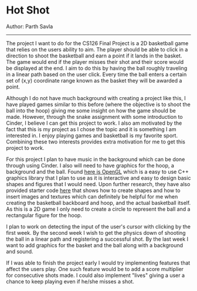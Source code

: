 # Hot Shot

Author: Parth Savla

---
The project I want to do for the CS126 Final Project is a 2D basketball game that relies on the users ability to aim. The
player should be able to click in a direction to shoot the basketball and earn a point if it lands in the basket. The game would
end if the player misses their shot and their score would be displayed at the end. I aim to do this by having the 
ball roughly traveling in a linear path based on the user click. Every time the ball enters a certain set of
(x,y) coordinate range known as the basket they will be awarded a point. 

Although I do not have much background with creating a project like this, I have played games similar to this before 
(where the objective is to shoot the ball into the hoop) giving me some insight on how the game should be made. However,
through the snake assignment with some introduction to Cinder, I believe I can get this project to work. I also am 
motivated by the fact that this is my project as I chose the topic and it is something I am interested in. I enjoy 
playing games and basketball is my favorite sport. Combining these two interests provides extra motivation for me to get
this project to work. 

For this project I plan to have music in the background which can be done through using Cinder. I also will need to have 
graphics for the hoop, a background and the ball. Found [here is OpenGL](https://libcinder.org/docs/guides/opengl/index.html) which is a easy to use
C++ graphics library that I plan to use as it is interactive and easy to design basic shapes and figures that I would need.
Upon further research, they have also provided starter code [here](https://libcinder.org/docs/guides/opengl/part1.html)
that shows how to create shapes and how to insert images and textures which can definitely be helpful for me when creating
the basketball backboard and hoop, and the actual basketball itself. As this is a 2D game I only need to create a circle 
to represent the ball and a rectangular figure for the hoop.

I plan to work on detecting the input of the user's cursor with clicking by the first week. By the second
week I wish to get the physics down of shooting the ball in a linear path and registering a successful shot. By the last
week I want to add graphics for the basket and the ball along with a background and sound. 

If I was able to finish the project early I would try implementing features that affect the users play. One such feature
would be to add a score multiplier for consecutive shots made. I could also implement "lives" giving a user a chance to 
keep playing even if he/she misses a shot.